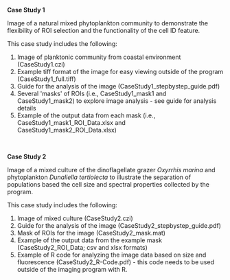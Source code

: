 
**Case Study 1**

Image of a natural mixed phytoplankton community to demonstrate the flexibility of ROI selection and the functionality of the cell ID feature.

This case study includes the following: 

1. Image of planktonic community from coastal environment (CaseStudy1.czi)
2. Example tiff format of the image for easy viewing outside of the program (CaseStudy1_full.tiff)
3. Guide for the analysis of the image (CaseStudy1_stepbystep_guide.pdf)
4. Several 'masks' of ROIs (i.e., CaseStudy1_mask1 and CaseStudy1_mask2) to explore image analysis - see guide for analysis details
5. Example of the output data from each mask (i.e., CaseStudy1_mask1_ROI_Data.xlsx and CaseStudy1_mask2_ROI_Data.xlsx)


<br>

**Case Study 2**

Image of a mixed culture of the dinoflagellate grazer *Oxyrrhis marina* and phytoplankton *Dunaliella tertiolecta* to illustrate the separation of populations based the cell size and spectral properties collected by the program.

This case study includes the following: 

1. Image of mixed culture (CaseStudy2.czi)
2. Guide for the analysis of the image (CaseStudy2_stepbystep_guide.pdf)
3. Mask of ROIs for the image (CaseStudy2_mask.mat)
4. Example of the output data from the example mask (CaseStudy2_ROI_Data; csv and xlsx formats)
5. Example of R code for analyzing the image data based on size and fluorescence (CaseStudy2_R-Code.pdf) - this code needs to be used outside of the imaging program with R.


